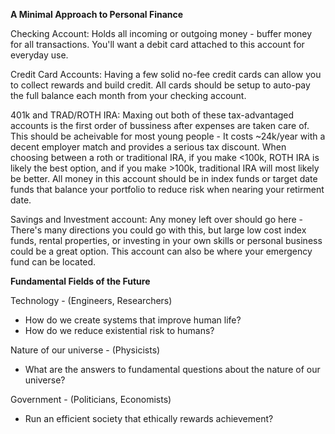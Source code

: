 
**A Minimal Approach to Personal Finance**

Checking Account: Holds all incoming or outgoing money - buffer money for all transactions. You'll want a debit card attached to this account for everyday use.

Credit Card Accounts: Having a few solid no-fee credit cards can allow you to collect rewards and build credit. All cards should be setup to auto-pay the full balance each month from your checking account.

401k and TRAD/ROTH IRA: Maxing out both of these tax-advantaged accounts is the first order of bussiness after expenses are taken care of. This should be acheivable for most young people - It costs ~24k/year with a decent employer match and provides a serious tax discount. When choosing between a roth or traditional IRA, if you make <100k, ROTH IRA is likely the best option, and if you make >100k, traditional IRA will most likely be better. All money in this account should be in index funds or target date funds that balance your portfolio to reduce risk when nearing your retirment date.

Savings and Investment account: Any money left over should go here - There's many directions you could go with this, but large low cost index funds, rental properties, or investing in your own skills or personal business could be a great option. This account can also be where your emergency fund can be located.

**Fundamental Fields of the Future**
 
 Technology - (Engineers, Researchers)
  - How do we create systems that improve human life?
  - How do we reduce existential risk to humans?
 
 Nature of our universe - (Physicists)
  - What are the answers to fundamental questions about the nature of our universe?
 
 Government - (Politicians, Economists)
  - Run an efficient society that ethically rewards achievement?

